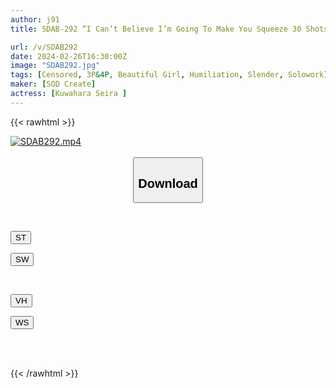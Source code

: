 ```yaml
---
author: j91
title: SDAB-292 “I Can’t Believe I’m Going To Make You Squeeze 30 Shots.” After School On Fridays, I’ll Be On Duty To Treat The Sexually Lustful Teachers. Seira Kuwahara

url: /v/SDAB292
date: 2024-02-26T16:30:00Z
image: "SDAB292.jpg"
tags: [Censored, 3P&4P, Beautiful Girl, Humiliation, Slender, Solowork]
maker: [SOD Create]
actress: [Kuwahara Seira ]
---
```



{{< rawhtml >}}

<div class="video" data-videoid="eraQXag60pHYVAZ">
    <a href="javascript:;">
        <img src="/v/SDAB292/SDAB292.jpg" width="WIDTH" height="HEIGHT" alt="SDAB292.mp4" loading="lazy">
    </a>
</div>

<script type="text/javascript" src="https://j91.asia/asset/on-demand-st.js"></script>

<br>
  <link rel="stylesheet" href="https://j91.asia/asset/bs5.css">
  
  <center>
  <button class="btn btn-primary" type="button" data-bs-toggle="collapse" data-bs-target=".multi-collapse" aria-expanded="false" aria-controls="multiCollapseExample1 multiCollapseExample2"><h2>Download</h2></button></center>
</p>
<div class="row">
  <div class="col">
    <div class="collapse multi-collapse" id="multiCollapseExample1">
      <div class="card card-body">
	      	      <br>
<div class="buttons">  
<p><a href="https://streamtape.to/v/eraQXag60pHYVAZ" target="_blank"><button class="btn-hover color-3"><i class="fa fa-download"></i> ST</button></a></p>
<p><a href="https://cdnwish.com/iv0lj8t7tqtf" target="_blank"><button class="btn-hover color-2"><i class="fa fa-download"></i> SW</button></a></p></div>
    </div>
  </div>
</div>
  <div class="col">
    <div class="collapse multi-collapse" id="multiCollapseExample2">
      <div class="card card-body">
	      <br>
<div class="buttons">
<p><a href="https://vidhidepro.com/f/bbr0nz9i9vw1"><button class="btn-hover color-9"><i class="fa fa-download"></i> VH</button></a></p>
<p><a href="https://wolfstream.tv/l23g4z6phigv"><button class="btn-hover color-8"><i class="fa fa-download"></i> WS</button></a></p></div>
<br><br>
      </div>
    </div>
  </div>
</div>

{{< /rawhtml >}}